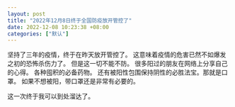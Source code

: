 ```yaml
---
layout: post
title: "2022年12月8日终于全国防疫放开管控了"
date: 2022-12-08 10:23:38 +08:00
categories: ["默认"]
---
```


<p>坚持了三年的疫情，终于在昨天放开管控了。
这意味着疫情的危害已然不如爆发之初的恐怖杀伤力了。
但是这一切不能不防。
很多阳过的朋友在网络上分享自己的心得。
各种囤积的必备药物。
还有被阳性包围保持阴性的必胜法宝。那就是口罩。
如果不想被阳，带口罩还是非常有必要的。</p>
<!--more-->
<p>这一次终于我可以到处溜达了。</p>